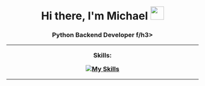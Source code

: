 <h1 align="center">Hi there, I'm Michael</a> 
<img src="https://github.com/blackcater/blackcater/raw/main/images/Hi.gif" height="35"/></h1>
<h3 align="center">Python Backend Developer f/h3>

---

**Skills:**

[![My Skills](https://skillicons.dev/icons?i=py,django,postgres,sqlite,docker,git,postman,linux)](https://skillicons.dev)

---
